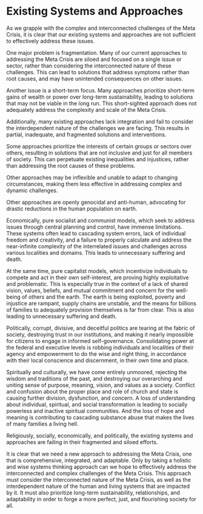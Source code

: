 # Existing Systems and Approaches

As we grapple with the complex and interconnected challenges of the Meta Crisis, it is clear that our existing systems and approaches are not sufficient to effectively address these issues.

One major problem is fragmentation. Many of our current approaches to addressing the Meta Crisis are siloed and focused on a single issue or sector, rather than considering the interconnected nature of these challenges. This can lead to solutions that address symptoms rather than root causes, and may have unintended consequences on other issues.

Another issue is a short-term focus. Many approaches prioritize short-term gains of wealth or power over long-term sustainability, leading to solutions that may not be viable in the long run. This short-sighted approach does not adequately address the complexity and scale of the Meta Crisis. 

Additionally, many existing approaches lack integration and fail to consider the interdependent nature of the challenges we are facing. This results in partial, inadequate, and fragmented solutions and interventions.

Some approaches prioritize the interests of certain groups or sectors over others, resulting in solutions that are not inclusive and just for all members of society. This can perpetuate existing inequalities and injustices, rather than addressing the root causes of these problems.

Other approaches may be inflexible and unable to adapt to changing circumstances, making them less effective in addressing complex and dynamic challenges.

Other approaches are openly genocidal and anti-human, advocating for drastic reductions in the human population on earth. 

Economically, pure socialist and communist models, which seek to address issues through central planning and control, have immense limitations. These systems often lead to cascading system errors, lack of individual freedom and creativity, and a failure to properly calculate and address the near-infinite complexity of the interrelated issues and challenges across various localities and domains. This leads to unnecessary suffering and death. 

At the same time, pure capitalist models, which incentivize individuals to compete and act in their own self-interest, are proving highly exploitative and problematic. This is especially true in the context of a lack of shared vision, values, beliefs, and mutual commitment and concern for the well-being of others and the earth. The earth is being exploited, poverty and injustice are rampant, supply chains are unstable, and the means for billions of families to adequately provision themselves is far from clear. This is also leading to unnecessary suffering and death. 

Politically, corrupt, divisive, and deceitful politics are tearing at the fabric of society, destroying trust in our institutions, and making it nearly impossible for citizens to engage in informed self-governance. Consolidating power at the federal and executive levels is robbing individuals and localities of their agency and empowerment to do the wise and right thing, in accordance with their local conscience and discernment, in their own time and place.

Spiritually and culturally, we have come entirely unmoored, rejecting the wisdom and traditions of the past, and destroying our overarching and uniting sense of purpose, meaning, vision, and values as a society. Conflict and confusion about the proper place and role of church and state is causing further division, dysfunction, and concern. A loss of understanding about individual, spiritual, and social transformation is leading to socially powerless and inactive spiritual communities. And the loss of hope and meaning is contributing to cascading substance abuse that makes the lives of many families a living hell. 

Religiously, socially, economically, and politically, the existing systems and approaches are failing in their fragmented and siloed efforts.

It is clear that we need a new approach to addressing the Meta Crisis, one that is comprehensive, integrated, and adaptable. Only by taking a holistic and wise systems thinking approach can we hope to effectively address the interconnected and complex challenges of the Meta Crisis. This approach must consider the interconnected nature of the Meta Crisis, as well as the interdependent nature of the human and living systems that are impacted by it. It must also prioritize long-term sustainability, relationships, and adaptability in order to forge a more perfect, just, and flourishing society for all.  